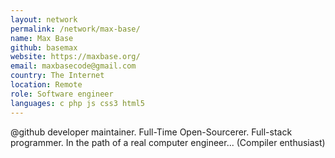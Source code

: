 ```yaml
---
layout: network
permalink: /network/max-base/
name: Max Base
github: basemax
website: https://maxbase.org/
email: maxbasecode@gmail.com
country: The Internet
location: Remote
role: Software engineer
languages: c php js css3 html5
---
```


@github developer maintainer. Full-Time Open-Sourcerer. Full-stack programmer. In the path of a real computer engineer... (Compiler enthusiast)
